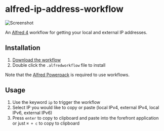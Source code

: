 # alfred-ip-address-workflow

![Screenshot](https://user-images.githubusercontent.com/604167/44317530-ab818d80-a3e6-11e8-8b86-afa0f2155f0b.png)

An [Alfred 4](https://www.alfredapp.com/) workflow for getting your local and external IP addresses.

## Installation

1. [Download the workflow](https://github.com/alexchantastic/alfred-ip-address-workflow/releases/latest)
2. Double click the `.alfredworkflow` file to install

Note that the [Alfred Powerpack](https://www.alfredapp.com/powerpack/) is required to use workflows.

## Usage

1. Use the keyword `ip` to trigger the workflow
2. Select IP you would like to copy or paste (local IPv4, external IPv4, local IPv6, external IPv6)
3. Press `enter` to copy to clipboard and paste into the forefront application or just `⌘ + c` to copy to clipboard
